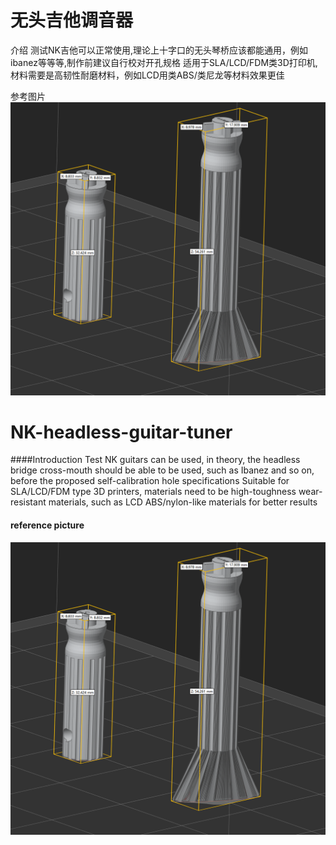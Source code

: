 # 无头吉他调音器

 介绍
测试NK吉他可以正常使用,理论上十字口的无头琴桥应该都能通用，例如ibanez等等等,制作前建议自行校对开孔规格
适用于SLA/LCD/FDM类3D打印机,材料需要是高韧性耐磨材料，例如LCD用类ABS/类尼龙等材料效果更佳




 参考图片
![consult](consult.PNG)


# NK-headless-guitar-tuner


####Introduction
Test NK guitars can be used, in theory, the headless bridge cross-mouth should be able to be used, such as Ibanez and so on, before the proposed self-calibration hole specifications
Suitable for SLA/LCD/FDM type 3D printers, materials need to be high-toughness wear-resistant materials, such as LCD ABS/nylon-like materials for better results

#### reference picture
![consult](consult.PNG)
